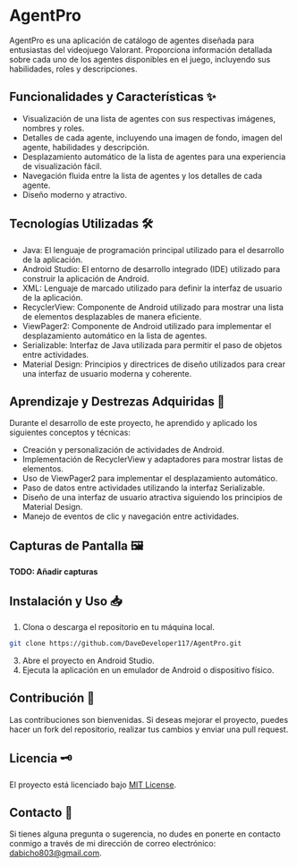 # AgentPro

AgentPro es una aplicación de catálogo de agentes diseñada para entusiastas del videojuego Valorant. Proporciona información detallada sobre cada uno de los agentes disponibles en el juego, incluyendo sus habilidades, roles y descripciones.

## Funcionalidades y Características ✨

-   Visualización de una lista de agentes con sus respectivas imágenes, nombres y roles.
-   Detalles de cada agente, incluyendo una imagen de fondo, imagen del agente, habilidades y descripción.
-   Desplazamiento automático de la lista de agentes para una experiencia de visualización fácil.
-   Navegación fluida entre la lista de agentes y los detalles de cada agente.
-   Diseño moderno y atractivo.

## Tecnologías Utilizadas 🛠️

-   Java: El lenguaje de programación principal utilizado para el desarrollo de la aplicación.
-   Android Studio: El entorno de desarrollo integrado (IDE) utilizado para construir la aplicación de Android.
-   XML: Lenguaje de marcado utilizado para definir la interfaz de usuario de la aplicación.
-   RecyclerView: Componente de Android utilizado para mostrar una lista de elementos desplazables de manera eficiente.
-   ViewPager2: Componente de Android utilizado para implementar el desplazamiento automático en la lista de agentes.
-   Serializable: Interfaz de Java utilizada para permitir el paso de objetos entre actividades.
-   Material Design: Principios y directrices de diseño utilizados para crear una interfaz de usuario moderna y coherente.

## Aprendizaje y Destrezas Adquiridas 🦾

Durante el desarrollo de este proyecto, he aprendido y aplicado los siguientes conceptos y técnicas:

-   Creación y personalización de actividades de Android.
-   Implementación de RecyclerView y adaptadores para mostrar listas de elementos.
-   Uso de ViewPager2 para implementar el desplazamiento automático.
-   Paso de datos entre actividades utilizando la interfaz Serializable.
-   Diseño de una interfaz de usuario atractiva siguiendo los principios de Material Design.
-   Manejo de eventos de clic y navegación entre actividades.

## Capturas de Pantalla 🖼️

**TODO: Añadir capturas**

## Instalación y Uso 📥

1.  Clona o descarga el repositorio en tu máquina local.
```bash 
git clone https://github.com/DaveDeveloper117/AgentPro.git
```
3.  Abre el proyecto en Android Studio.
4.  Ejecuta la aplicación en un emulador de Android o dispositivo físico.

## Contribución 🤝

Las contribuciones son bienvenidas. Si deseas mejorar el proyecto, puedes hacer un fork del repositorio, realizar tus cambios y enviar una pull request.

## Licencia 🗝️

El proyecto está licenciado bajo [MIT License](https://github.com/DaveDeveloper117/AgentPro/blob/master/LICENSE).

## Contacto 📩

Si tienes alguna pregunta o sugerencia, no dudes en ponerte en contacto conmigo a través de mi dirección de correo electrónico: [dabicho803@gmail.com](mailto:dabicho803@gmail.com).


